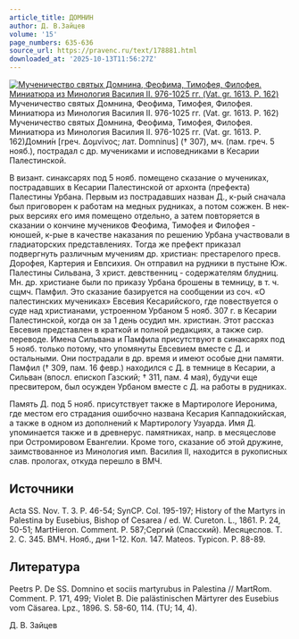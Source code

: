 ```yaml
---
article_title: ДОМНИН
author: Д. В.Зайцев
volume: '15'
page_numbers: 635-636
source_url: https://pravenc.ru/text/178881.html
downloaded_at: '2025-10-13T11:56:27Z'
---
```


[![Мученичество святых Домнина, Феофима, Тимофея, Филофея. Миниатюра из Минология Василия II. 976-1025 гг. (Vat. gr. 1613. P. 162)](https://pravenc.ru/data/688/483/1234/i200.jpg "Кликните для увеличения картинки")](https://pravenc.ru/data/688/483/1234/i400.jpg)Мученичество святых Домнина, Феофима, Тимофея, Филофея. Миниатюра из Минология Василия II. 976-1025 гг. (Vat. gr. 1613. P. 162)  
Мученичество святых Домнина, Феофима, Тимофея, Филофея. Миниатюра из Минология Василия II. 976-1025 гг. (Vat. gr. 1613. P. 162)Домни́н [греч. Δομνίνος; лат. Domninus] († 307), мч. (пам. греч. 5 нояб.), пострадал с др. мучениками и исповедниками в Кесарии Палестинской.

В визант. синаксарях под 5 нояб. помещено сказание о мучениках, пострадавших в Кесарии Палестинской от архонта (префекта) Палестины Урбана. Первым из пострадавших назван Д., к-рый сначала был приговорен к работам на медных рудниках, а потом сожжен. В нек-рых версиях его имя помещено отдельно, а затем повторяется в сказании о кончине мучеников Феофима, Тимофея и Филофея - юношей, к-рые в качестве наказания по решению Урбана участвовали в гладиаторских представлениях. Тогда же префект приказал подвергнуть различным мучениям др. христиан: престарелого пресв. Дорофея, Картерия и Евпсихия. Он отправил на рудники в пустыне Юж. Палестины Сильвана, 3 христ. девственниц - содержателям блудниц. Мн. др. христиане были по приказу Урбана брошены в темницу, в т. ч. сщмч. Памфил. Это сказание базируется на сообщении из соч. «О палестинских мучениках» Евсевия Кесарийского, где повествуется о суде над христианами, устроенном Урбаном 5 нояб. 307 г. в Кесарии Палестинской, когда он за 1 день осудил мн. христиан. Этот рассказ Евсевия представлен в краткой и полной редакциях, а также сир. переводе. Имена Сильвана и Памфила присутствуют в синаксарях под 5 нояб. только потому, что упомянуты Евсевием вместе с Д. и остальными. Они пострадали в др. время и имеют особые дни памяти. Памфил († 309, пам. 16 февр.) находился с Д. в темнице в Кесарии, а Сильван (впосл. епископ Газский; † 311, пам. 4 мая), будучи еще пресвитером, был осужден Урбаном вместе с Д. на работы в рудниках.

Память Д. под 5 нояб. присутствует также в Мартирологе Иеронима, где местом его страдания ошибочно названа Кесария Каппадокийская, а также в одном из дополнений к Мартирологу Узуарда. Имя Д. упоминается также и в древнерус. памятниках, напр. в месяцеслове при Остромировом Евангелии. Кроме того, сказание об этой дружине, заимствованное из Минология имп. Василия II, находится в рукописных слав. прологах, откуда перешло в ВМЧ.

## Источники

Acta SS. Nov. T. 3. P. 46-54; SynCP. Col. 195-197; History of the Martyrs in Palestina by Eusebius, Bishop of Cesarea / ed. W. Cureton. L., 1861. P. 24, 50-51; MartHieron. Comment. P. 587;Сергий (Спасский). Месяцеслов. Т. 2. С. 345. ВМЧ. Нояб., дни 1-12. Кол. 147. Mateos. Typicon. P. 88-89.

## Литература

Peetrs P. De SS. Domnino et sociis martyrubus in Palestina // MartRom. Comment. P. 171, 499; Violet B. Die palästinischen Märtyrer des Eusebius vom Cäsarea. Lpz., 1896. S. 58-60, 114. (TU; 14, 4).

Д. В.  Зайцев
